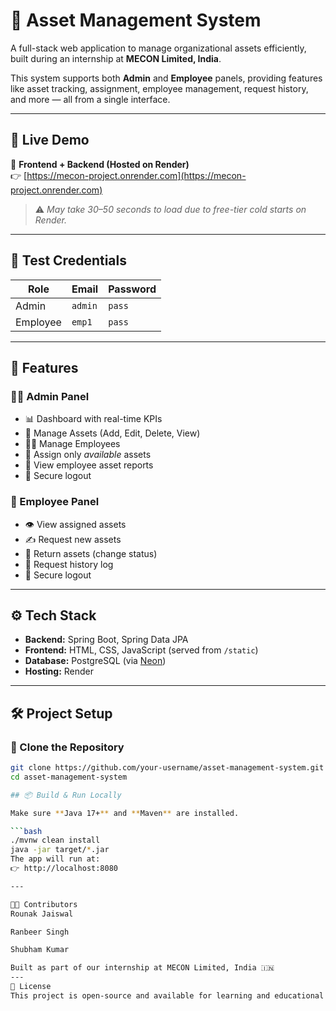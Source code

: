 # 🏢 Asset Management System

A full-stack web application to manage organizational assets efficiently, built during an internship at **MECON Limited, India**.

This system supports both **Admin** and **Employee** panels, providing features like asset tracking, assignment, employee management, request history, and more — all from a single interface.

---

## 🚀 Live Demo

🔗 **Frontend + Backend (Hosted on Render)**  
👉 [https://mecon-project.onrender.com](https://mecon-project.onrender.com)  
> ⚠️ *May take 30–50 seconds to load due to free-tier cold starts on Render.*

---

## 🧪 Test Credentials

| Role     | Email                 | Password  |
|----------|-----------------------|-----------|
| Admin    | `admin`               |  `pass`   |
| Employee | `emp1 `               |  `pass`   |

---

## 🧩 Features

### 👨‍💼 Admin Panel
- 📊 Dashboard with real-time KPIs
- 🧾 Manage Assets (Add, Edit, Delete, View)
- 🧑‍💼 Manage Employees
- 🔄 Assign only *available* assets
- 📄 View employee asset reports
- 🔐 Secure logout

### 👷 Employee Panel
- 👁️ View assigned assets
- ✍️ Request new assets
- 🔁 Return assets (change status)
- 📜 Request history log
- 🔐 Secure logout
---

## ⚙️ Tech Stack

- **Backend:** Spring Boot, Spring Data JPA
- **Frontend:** HTML, CSS, JavaScript (served from `/static`)
- **Database:** PostgreSQL (via [Neon](https://neon.tech))
- **Hosting:** Render

---

## 🛠️ Project Setup

### 📁 Clone the Repository

```bash
git clone https://github.com/your-username/asset-management-system.git
cd asset-management-system

## 📦 Build & Run Locally

Make sure **Java 17+** and **Maven** are installed.

```bash
./mvnw clean install
java -jar target/*.jar
The app will run at:
👉 http://localhost:8080

---

👨‍💻 Contributors
Rounak Jaiswal

Ranbeer Singh

Shubham Kumar

Built as part of our internship at MECON Limited, India 🇮🇳
---
🏁 License
This project is open-source and available for learning and educational use under the MIT License.
